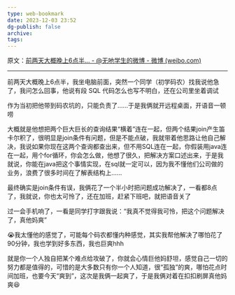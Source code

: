 ```yaml
---
type: web-bookmark
date: 2023-12-03 23:52
dg-publish: false
archive: 
tags:
---
```

原文：[前两天大概晚上6点半... - @无吔学生的微博 - 微博 (weibo.com)](https://weibo.com/2689640062/LbuKDnccR?pagetype=fav)

---

前两天大概晚上6点半，我坐电脑前面，突然一个同学（初学码农）找我说他急了，我问怎么回事，他说有段 SQL 代码怎么也写不明白，还在公司里坐着调试  
  
作为当初把他带到码农坑的，只能负责了……于是我俩就开远程桌面，开语音一顿唠  
  
大概就是他想把两个巨大巨长的查询结果“横着”连在一起，但两个结果join产生笛卡尔积了，很明显是join条件有问题，但是不能点破，我就带着他思路让他自己解决，我说如果你现在这两个查询都查出来，但不用SQL连在一起，你假装用java连在一起，用个for循环，你会怎么做，他想了很久，把解决方案口述出来，于是我就说，你能在java把这个事情实现，在sql就一定可以，因为我不懂他们公司做的业务，浪费了很多时间在了解表结构上……  
  
最终确实是join条件有误，我俩花了一个半小时把问题成功解决了，一看都8点了，我就说，你也太可怜了，还在加班，赶紧下班吧，就把语音关了  
  
过一会手机响了，一看是同学打字跟我说：“我真不觉得我可怜，把这个问题解决了，真他妈爽”  
  
😭我太懂他的感觉了，可能每个码农都懂内种感觉，其实我帮他解决了哪怕花了90分钟，我也学到好多东西，我也巨爽hhh  
  
就是你一个人独自把某个难点给攻破了，你就会心情巨他妈舒坦，感觉自己一切的努力都是值得的，可惜的是大多数只有你一个人知道，很“孤独”的爽，哪怕花点时间加班，也要今天“爽到”，这次是我俩一起爽了，于是我俩对着在扣扣刷屏真他妈爽😆